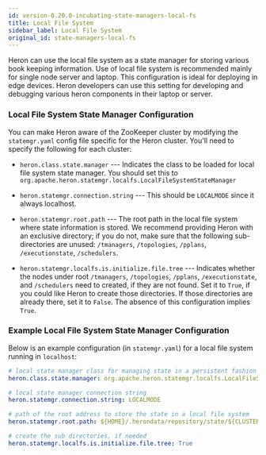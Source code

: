 ```yaml
---
id: version-0.20.0-incubating-state-managers-local-fs
title: Local File System
sidebar_label: Local File System
original_id: state-managers-local-fs
---
```

<!--
    Licensed to the Apache Software Foundation (ASF) under one
    or more contributor license agreements.  See the NOTICE file
    distributed with this work for additional information
    regarding copyright ownership.  The ASF licenses this file
    to you under the Apache License, Version 2.0 (the
    "License"); you may not use this file except in compliance
    with the License.  You may obtain a copy of the License at
      http://www.apache.org/licenses/LICENSE-2.0
    Unless required by applicable law or agreed to in writing,
    software distributed under the License is distributed on an
    "AS IS" BASIS, WITHOUT WARRANTIES OR CONDITIONS OF ANY
    KIND, either express or implied.  See the License for the
    specific language governing permissions and limitations
    under the License.
-->

Heron can use the local file system as a state manager for storing various book
keeping information. Use of local file system is recommended mainly for single
node server and laptop. This configuration is ideal for deploying in edge devices.
Heron developers can use this setting for developing and debugging various heron
components in their laptop or server.

### Local File System State Manager Configuration

You can make Heron aware of the ZooKeeper cluster by modifying the
`statemgr.yaml` config file specific for the Heron cluster. You'll
need to specify the following for each cluster:

* `heron.class.state.manager` --- Indicates the class to be loaded for local file system
state manager. You should set this to `org.apache.heron.statemgr.localfs.LocalFileSystemStateManager`

* `heron.statemgr.connection.string` --- This should be `LOCALMODE` since it always localhost.

* `heron.statemgr.root.path` --- The root path in the local file system where state information
is stored.  We recommend providing Heron with an exclusive directory; if you do not, make sure that
the following sub-directories are unused: `/tmanagers`, `/topologies`, `/pplans`, `/executionstate`,
`/schedulers`.

* `heron.statemgr.localfs.is.initialize.file.tree` --- Indicates whether the nodes under root
`/tmanagers`, `/topologies`, `/pplans`, `/executionstate`, and `/schedulers` need to created, if they
are not found. Set it to `True`, if you could like Heron to create those directories. If those
directories are already there, set it to `False`. The absence of this configuration implies `True`.

### Example Local File System State Manager Configuration

Below is an example configuration (in `statemgr.yaml`) for a local file system running in `localhost`:

```yaml
# local state manager class for managing state in a persistent fashion
heron.class.state.manager: org.apache.heron.statemgr.localfs.LocalFileSystemStateManager

# local state manager connection string
heron.statemgr.connection.string: LOCALMODE

# path of the root address to store the state in a local file system
heron.statemgr.root.path: ${HOME}/.herondata/repository/state/${CLUSTER}

# create the sub directories, if needed
heron.statemgr.localfs.is.initialize.file.tree: True
```
